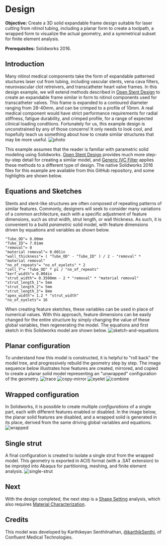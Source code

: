 # Design

**Objective:** Create a 3D solid expandable frame design suitable for laser cutting from nitinol tubing, including a planar form to create a toolpath, a wrapped form to visualize the actual geometry, and a symmetrical subset for finite element analysis. 

**Prerequisites:** Solidworks 2016.

## Introduction

Many nitinol medical components take the form of expandable patterned stuctures laser cut from tubing, including vascular stents, vena cava filters, neurovascular clot retreivers, and transcatheter heart valve frames. In this design example, we will extend methods described in [Open Stent Design](https://github.com/cbonsig/open-stent) to create an expandable frame similar in form to nitinol components used for transcatheter valves. This frame is expanded to a contoured diameter ranging from 28-40mm, and can be crimped to a profile of 10mm. A real medical component would have strict performance requirements for radial stiffness, fatigue durability, and crimped profile, for a range of expected clinical loading conditions. Fortunately for us, this example design is unconstrained by any of those concerns! It only needs to look cool, and hopefully teach us something about how to create similar structures that may be more useful.
![photo](105-photo.jpg)

This example assumes that the reader is familiar with parametric solid modeling using Solidworks. [Open Stent Design](https://github.com/cbonsig/open-stent) provides much more step-by-step detail for creating a similar model, and [Generic IVC Filter](https://github.com/kenaycock/Generic-IVC-Filter) applies these methods to a different type of design. The native Solidworks 2016 files for this example are available from this GitHub repository, and some highlights are shown below.

## Equations and Sketches

Stents and stent-like structures are often composed of repeating patterns of similar features. Commonly, designers will seek to consider many variations of a common architecture, each with a specific adjustment of feature dimensions, such as strut width, strut length, or wall thickness. As such, it is convenient to a build *parametric* solid model, with feature dimensions driven by equations and variables as shown below.

```
"Tube_OD"= 8.00mm
"Tube_ID"= 7.01mm
"removal"= 0
"material removal"= 0.001in
"wall_thickness"= ( "Tube_OD" - "Tube_ID" ) / 2 - "removal" * "material removal"
"no_of_repeats"= "no_of_eyelets" * 2
"cell_Y"= "Tube_OD" * pi / "no_of_repeats"
"kerf_width"= 0.004in
"strut_width"= 0.3508mm - 2 * "removal" * "material removal"
"strut_length_1"= 5mm
"strut_length_2"= 5mm
"strut_length_3"= 8mm
"apex_width"= 1.2 * "strut_width"
"no_of_eyelets"= 16
```
When creating feature sketches, these variables can be used in place of numerical values. With this approach, feature dimensions can be easily changed for the entire structure by simply changing the value of these global variables, then regenerating the model. The equations and first sketch in this Solidworks model are shown below.
![sketch-and-equations](105-equations.png)

## Planar configuration

To understand how this model is constructed, it is helpful to "roll back" the model tree, and progressively rebuild the geometry step by step. The image sequence below illustrates how features are created, mirrored, and copied to create a planar solid model representing an "unwrapped" configuration of the geometry.
![trace](105-trace.png)
![copy-mirror](105-copy-mirror.png)
![eyelet](105-eyelet.png)
![combine](105-combine.png)

## Wrapped configuration

In Solidworks, it is possible to create multiple *configurations* of a single part, each with different features enabled or disabled. In the image below, the planar solid features are disabled, and a wrapped solid is generated in its place, derived from the same driving global variables and equations.
![wrapped](105-wrapped.png)

## Single strut

A final configuration is created to isolate a single strut from the wrapped model. This geometry is exported in ACIS format (with a .SAT extension) to be improted into Abaqus for partitioning, meshing, and finite element analysis.
![single-strut](105-single-row.png)

## Next

With the design completed, the next step is a [Shape Setting](../115) analysis, which also requires [Material Characterization](../110).

## Credits

This model was developed by Karthikeyan Senthilnathan, [@karthikSenthi](https://github.com/karthikSenthi), of Confluent Medical Technologies.

